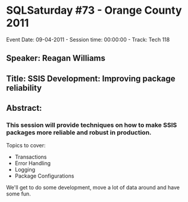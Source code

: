 # SQLSaturday #73 - Orange County 2011
Event Date: 09-04-2011 - Session time: 00:00:00 - Track: Tech 118
## Speaker: Reagan Williams
## Title: SSIS Development: Improving package reliability
## Abstract:
### This session will provide techniques on how to make SSIS packages more reliable and robust in production.

Topics to cover:
 - Transactions
 - Error Handling
 - Logging
 - Package Configurations

We'll get to do some development, move a lot of data around and have some fun.

